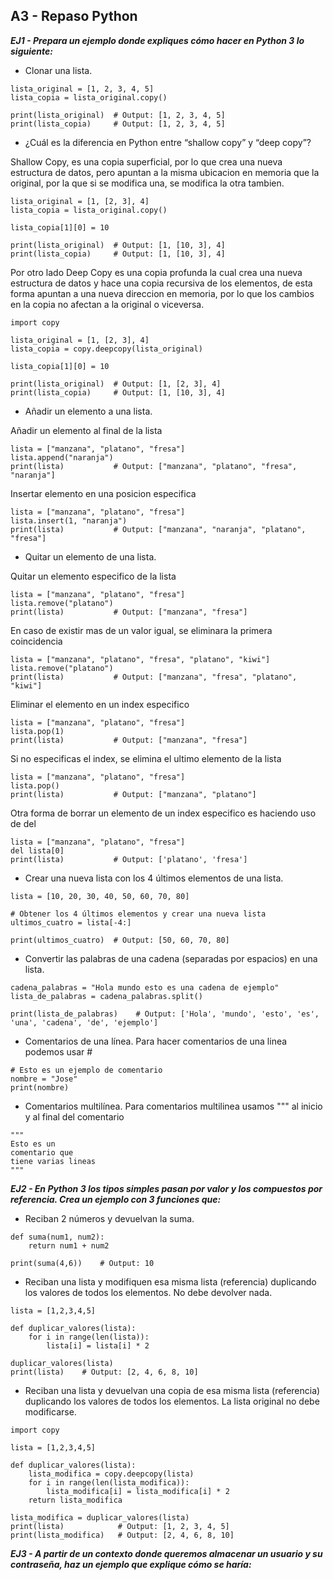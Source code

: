 ## A3 - Repaso Python
***EJ1 - Prepara un ejemplo donde expliques cómo hacer en Python 3 lo siguiente:***
- Clonar una lista.
```
lista_original = [1, 2, 3, 4, 5]
lista_copia = lista_original.copy()

print(lista_original)  # Output: [1, 2, 3, 4, 5]
print(lista_copia)     # Output: [1, 2, 3, 4, 5]
```

- ¿Cuál es la diferencia en Python entre “shallow copy” y “deep copy”?

Shallow Copy, es una copia superficial, por lo que crea una nueva estructura de datos, pero apuntan a la misma ubicacion en memoria que la original, por la que si se modifica una, se modifica la otra tambien.
```
lista_original = [1, [2, 3], 4]
lista_copia = lista_original.copy()

lista_copia[1][0] = 10

print(lista_original)  # Output: [1, [10, 3], 4]
print(lista_copia)     # Output: [1, [10, 3], 4]
```
Por otro lado Deep Copy es una copia profunda la cual crea una nueva estructura de datos y hace una copia recursiva de los elementos, de esta forma apuntan a una nueva direccion en memoria, por lo que los cambios en la copia no afectan a la original o viceversa.
```
import copy

lista_original = [1, [2, 3], 4]
lista_copia = copy.deepcopy(lista_original)

lista_copia[1][0] = 10

print(lista_original)  # Output: [1, [2, 3], 4]
print(lista_copia)     # Output: [1, [10, 3], 4]
```

- Añadir un elemento a una lista.

Añadir un elemento al final de la lista
```
lista = ["manzana", "platano", "fresa"]
lista.append("naranja")
print(lista)           # Output: ["manzana", "platano", "fresa", "naranja"]
```
Insertar elemento en una posicion especifica
```
lista = ["manzana", "platano", "fresa"]
lista.insert(1, "naranja")
print(lista)           # Output: ["manzana", "naranja", "platano", "fresa"]
```

- Quitar un elemento de una lista.

Quitar un elemento especifico de la lista
```
lista = ["manzana", "platano", "fresa"]
lista.remove("platano")
print(lista)           # Output: ["manzana", "fresa"]
```
En caso de existir mas de un valor igual, se eliminara la primera coincidencia
```
lista = ["manzana", "platano", "fresa", "platano", "kiwi"]
lista.remove("platano")
print(lista)           # Output: ["manzana", "fresa", "platano", "kiwi"]
```
Eliminar el elemento en un index especifico
```
lista = ["manzana", "platano", "fresa"]
lista.pop(1)
print(lista)           # Output: ["manzana", "fresa"]
```
Si no especificas el index, se elimina el ultimo elemento de la lista
```
lista = ["manzana", "platano", "fresa"]
lista.pop()
print(lista)           # Output: ["manzana", "platano"]
```
Otra forma de borrar un elemento de un index especifico es haciendo uso de del
```
lista = ["manzana", "platano", "fresa"]
del lista[0]
print(lista)           # Output: ['platano', 'fresa']
```

- Crear una nueva lista con los 4 últimos elementos de una lista.
```
lista = [10, 20, 30, 40, 50, 60, 70, 80]

# Obtener los 4 últimos elementos y crear una nueva lista
ultimos_cuatro = lista[-4:]

print(ultimos_cuatro)  # Output: [50, 60, 70, 80]
```

- Convertir las palabras de una cadena (separadas por espacios) en una lista.
```
cadena_palabras = "Hola mundo esto es una cadena de ejemplo"
lista_de_palabras = cadena_palabras.split()

print(lista_de_palabras)    # Output: ['Hola', 'mundo', 'esto', 'es', 'una', 'cadena', 'de', 'ejemplo']
```

- Comentarios de una línea.
Para hacer comentarios de una linea podemos usar #
```
# Esto es un ejemplo de comentario
nombre = "Jose"
print(nombre)
```

- Comentarios multilínea.
Para comentarios multilinea usamos """ al inicio y al final del comentario
```
"""
Esto es un
comentario que
tiene varias lineas
"""
```

***EJ2 - En Python 3 los tipos simples pasan por valor y los compuestos por referencia. Crea un ejemplo con 3 funciones que:***
- Reciban 2 números y devuelvan la suma.
```
def suma(num1, num2):
    return num1 + num2

print(suma(4,6))    # Output: 10
```

- Reciban una lista y modifiquen esa misma lista (referencia) duplicando los valores de todos los elementos. No debe devolver nada.
```
lista = [1,2,3,4,5]

def duplicar_valores(lista):
    for i in range(len(lista)):
        lista[i] = lista[i] * 2

duplicar_valores(lista)
print(lista)    # Output: [2, 4, 6, 8, 10]
```

- Reciban una lista y devuelvan una copia de esa misma lista (referencia) duplicando los valores de todos los elementos. La lista original no debe modificarse.
```
import copy

lista = [1,2,3,4,5]

def duplicar_valores(lista):
    lista_modifica = copy.deepcopy(lista)
    for i in range(len(lista_modifica)):
        lista_modifica[i] = lista_modifica[i] * 2
    return lista_modifica

lista_modifica = duplicar_valores(lista)
print(lista)            # Output: [1, 2, 3, 4, 5]
print(lista_modifica)   # Output: [2, 4, 6, 8, 10]
```

***EJ3 - A partir de un contexto donde queremos almacenar un usuario y su contraseña, haz un ejemplo que explique cómo se haría:***